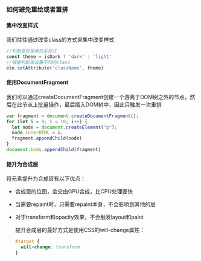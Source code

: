 ### 如何避免重绘或者重排

#### 集中改变样式

我们往往通过改变class的方式来集中改变样式

```javascript
//判断是否是黑色系样式
const theme = isDark ? 'dark' : 'light'
//根据判断来设置不同的class
ele.setAttribute('className', theme)
```

#### 使用DocumentFragment

我们可以通过createDocumentFragment创建一个游离于DOM树之外的节点，然后在此节点上批量操作，最后插入DOM树中，因此只触发一次重排

```javascript
var fragment = document.createDocumentFragment();
for (let i = 0; i < 10; i++) {
  let node = document.createElement("p");
  node.innerHTML = i;
  fragment.appendChild(node)
}
document.body.appendChild(fragment)
```

#### 提升为合成层

将元素提升为合成层有以下优点：

- 合成层的位图，会交由GPU合成，比CPU处理要快

- 当需要repaint时，只需要repaint本身，不会影响到其他的层

- 对于transform和opacity效果，不会触发layout和paint

  提升合成层的最好方式是使用CSS的will-change属性：

  ```css
  #target {
    will-change: transform
  }
  ```

  